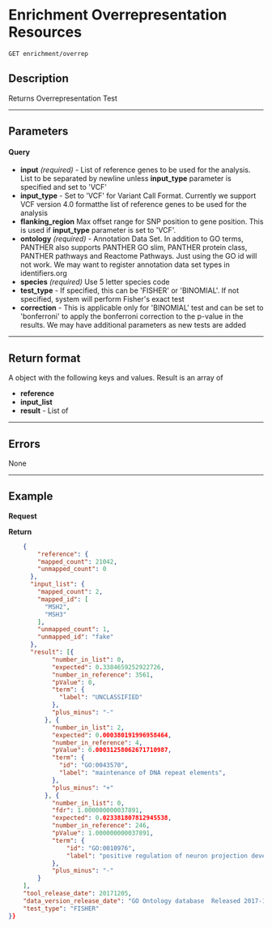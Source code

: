 # Enrichment Overrepresentation Resources

    GET enrichment/overrep

## Description
Returns Overrepresentation Test

***

## Parameters

#### Query
- **input** _(required)_ - List of reference genes to be used for the analysis.  List to be separated by newline unless **input_type** parameter is specified and set to 'VCF'
- **input_type**  - Set to 'VCF' for Variant Call Format. Currently we support VCF version 4.0 formatthe list of reference genes to be used for the analysis
- **flanking_region** Max offset range for SNP position to gene position.  This is used if **input_type** parameter is set to 'VCF'.
- **ontology** _(required)_ - Annotation Data Set. In addition to GO terms, PANTHER also supports PANTHER GO slim, PANTHER protein class, PANTHER pathways and Reactome Pathways.  Just using the GO id will not work.  We may want to register annotation data set types in identifiers.org
- **species**  _(required)_ Use 5 letter species code
- **test_type** - If specified, this can be 'FISHER' or 'BINOMIAL'.  If not specified, system will perform Fisher's exact test 
- **correction** - This is applicable only for 'BINOMIAL' test and can be set to 'bonferroni' to apply the bonferroni correction to the p-value in the results.  We may have additional parameters as new tests are added


***

## Return format
A object with the following keys and values. Result is an array of

- **reference**
- **input_list**
- **result** -  List of 

***

## Errors
None

***

## Example
**Request**


**Return** 
``` json
    {
        "reference": {
        "mapped_count": 21042,
        "unmapped_count": 0
      },
      "input_list": {
        "mapped_count": 2,
        "mapped_id": [
          "MSH2",
          "MSH3"
        ],
        "unmapped_count": 1,
        "unmapped_id": "fake"
      },
      "result": [{
            "number_in_list": 0,
            "expected": 0.3384659252922726,
            "number_in_reference": 3561,
            "pValue": 0,
            "term": {
              "label": "UNCLASSIFIED"
            },
            "plus_minus": "-"
          }, {
            "number_in_list": 2,
            "expected": 0.000380191996958464,
            "number_in_reference": 4,
            "pValue": 0.00031258062671710987,
            "term": {
              "id": "GO:0043570",
              "label": "maintenance of DNA repeat elements",
            },
            "plus_minus": "+"
          }, {
            "number_in_list": 0,
            "fdr": 1.000000000037891,
            "expected": 0.023381807812945538,
            "number_in_reference": 246,
            "pValue": 1.000000000037891,
            "term": {
                "id": "GO:0010976",
                "label": "positive regulation of neuron projection development"
            },
            "plus_minus": "-"
        }
    ],
    "tool_release_date": 20171205,
    "data_version_release_date": "GO Ontology database  Released 2017-11-28",
    "test_type": "FISHER"
}}
```
